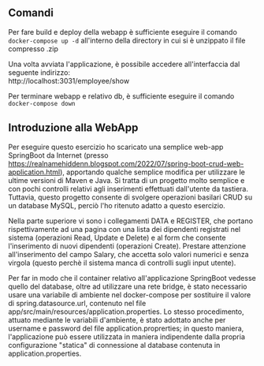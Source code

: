 ## Comandi

Per fare build e deploy della webapp è sufficiente eseguire il comando `docker-compose up -d` all'interno della directory in cui si è unzippato il file compresso .zip

Una volta avviata l'applicazione, è possibile accedere all'interfaccia dal seguente indirizzo:  
http://localhost:3031/employee/show

Per terminare webapp e relativo db, è sufficiente eseguire il comando `docker-compose down`

## Introduzione alla WebApp

Per eseguire questo esercizio ho scaricato una semplice web-app SpringBoot da Internet (presso https://realnamehiddenn.blogspot.com/2022/07/spring-boot-crud-web-application.html), apportando qualche semplice modifica per utilizzare le ultime versioni di Maven e Java. Si tratta di un progetto molto semplice e con pochi controlli relativi agli inserimenti effettuati dall'utente da tastiera. Tuttavia, questo progetto consente di svolgere operazioni basilari CRUD su un database MySQL, perciò l'ho ritenuto adatto a questo esercizio.

Nella parte superiore vi sono i collegamenti DATA e REGISTER, che portano rispettivamente ad una pagina con una lista dei dipendenti registrati nel sistema (operazioni Read, Update e Delete) e al form che consente l'inserimento di nuovi dipendenti (operazioni Create). Prestare attenzione all'inserimento del campo Salary, che accetta solo valori numerici e senza virgola (questo perchè il sistema manca di controlli sugli input utente).

Per far in modo che il container relativo all'applicazione SpringBoot vedesse quello del database, oltre ad utilizzare una rete bridge, è stato necessario usare una variabile di ambiente nel docker-compose per sostituire il valore di spring.datasource.url, contenuto nel file app/src/main/resources/application.properties. Lo stesso procedimento, attuato mediante le variabili d'ambiente, è stato adottato anche per username e password del file application.proprerties; in questo maniera, l'applicazione può essere utilizzata in maniera indipendente dalla propria configurazione "statica" di connessione al database contenuta in application.properties.
